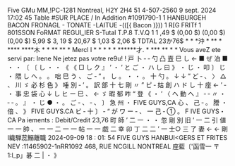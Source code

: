 Five GMu MM,!PC-1281 Nontreal, H2Y 2H4 51 4-507-2560 9 sept. 2024 17:02 45 Table #SUR PLACE / In Addition #1091790-1 1 HANBURGEH BACON FRONAGL - TONATE -LAITUE -(([{ Bacon )})) 1 R[G FRITf 1 801SSON FoRMAT REGUI_IER S-Tutal T.P.8 T.V.Q 1 1 ,49 $ (0,00 $) (0,00 $) (0,00 $) 5,99 $ 3, 19 $ 20,67 $ 1,03 $ 2,06 $ TDTAL 23か76$ * * *沖 * ** * **** ****木 * * ** ** * Mercl l * * * * * ******才. * *** ** * * Vous aveZ ete servi par: Irene Ne jetez pas votre re9u! ! 戸 卜 ‐ ‐ 勺 凸 壼 巳 し ← ■ ぜ 泊 ■ ・ ・ 〔 〔 し ・ ・ 《 《 □ し ク 』 ’ ・ ’ と ご ・ ハ し 曰 》 ・ じ ・ 叩 〕 じ ・ 隈 し へ 。 。 咄 巳 う 、 ご ‐ ” 。 し 。 ・ ・ 。 十 勺 。 ↓ ↓ ” ど ‐ 、 〉 △ 、 川 ゞ 必 杉 色 》 唾 別 ‐ ’ 。 訳 部 十 七 剛 〃 ” ピ ‐ 姑 創 ハ ド し 十 座 ← ’ ‐ ・ 事 忠 袋 心 ↓ し ヒ ー 巳 、 ← ゞ 暇 郁 咋 “ 登 《 ・ ’ 〈 ヘ 動 へ 』 ‐ ‐ 〃 ・ ‐ ‐ 。 』 ・ じ ● ・ 。 ご ‐ 、 ‐ 、 〕 急 州 ・ FIVE GUYS,CA 心 、 己 ‐ 。 謄 ・ 倍 、 》 FIVE GUYS.CA ビ ‐ 十 〕 ‐ “ が ワ ー ‐ 、 一 己 ‐ ① 。 F IVE GUYS・CA Pa iements : Debit/Credit 23,76 町 師 ’ 二 一 ・ ・ 忽 剛 別 旧 ’ 一 二 引 値 一 一 帥 、 一 一 二 一 一 帖 一 一 戯 二 幸 卯 丁 二 二 ’ 一 士○ 三 了 妻 ← ← 剛 I織騨蕊鰯離職 2024-09-09 18 : 01: 54 FIVE GUYS HANBUI<GERS ET FRITES NEV :11465902-1nRR1092 468, RUE NCGILL NONTREAL 座藍〔'函雪一 〒 1:l_p」碁 二 | ・ 》